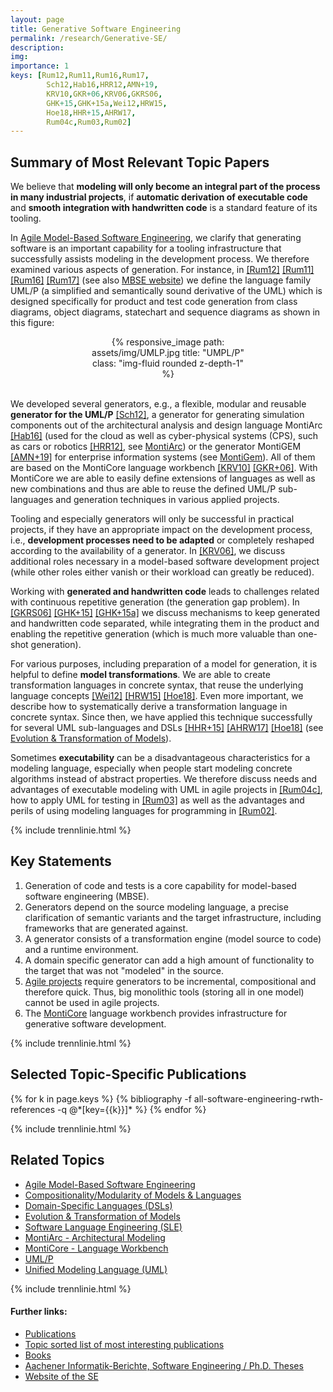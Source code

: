 ```yaml
---
layout: page
title: Generative Software Engineering
permalink: /research/Generative-SE/
description: 
img: 
importance: 1
keys: [Rum12,Rum11,Rum16,Rum17,
        Sch12,Hab16,HRR12,AMN+19,
        KRV10,GKR+06,KRV06,GKRS06,
        GHK+15,GHK+15a,Wei12,HRW15,
        Hoe18,HHR+15,AHRW17,
        Rum04c,Rum03,Rum02]
---
```


## Summary of Most Relevant Topic Papers

We believe that
**modeling will only become an integral part of the process in many industrial
projects**, if **automatic derivation of executable code** and **smooth integration
with handwritten code** is a standard feature of its tooling.

In [Agile Model-Based Software Engineering](/research/Agile-MBSE), we clarify that generating
software is an important capability for a tooling infrastructure that
successfully assists modeling in the development process. 
We therefore examined various aspects of generation. For instance, in
[[Rum12]](#Rum12) [[Rum11]](#Rum11) [[Rum16]](#Rum16) [[Rum17]](#Rum17)
(see also [MBSE website](http://mbse.se-rwth.de/))
we define the language family UML/P (a
simplified and semantically sound derivative of the UML) which is designed
specifically for product and test code generation from class diagrams,
object diagrams, statechart and sequence diagrams as shown in this figure:

<center>
<div class="row" style="width: 50%">
    <div class="col-sm mt-3 mt-md-0">
        {% responsive_image path: assets/img/UMLP.jpg title: "UMPL/P" class: 
        "img-fluid rounded z-depth-1" %}
    </div>
</div>
</center>
<br />

We developed several generators, e.g.,
a flexible, modular and reusable **generator for
the UML/P** [[Sch12]](#Sch12),
a generator for generating simulation components out of the
architectural analysis and design language MontiArc [[Hab16]](#Hab16)
(used for the cloud as well as cyber-physical systems (CPS),
such as cars or robotics [[HRR12]](#HRR12),
see [MontiArc](/research/Software-Architecture))
or the generator MontiGEM [[AMN+19]](#AMN+19) for enterprise information systems 
(see [MontiGem](/research/MontiGem)).
All of them are based on the MontiCore language workbench [[KRV10]](#KRV10) [[GKR+06]](#GKR+06).
With MontiCore we are able to easily define extensions of languages as well
as new combinations and thus are able to reuse the defined UML/P
sub-languages and generation techniques in various applied projects.

Tooling and especially generators will only be successful in practical projects,
if they have an appropriate impact on the development process, i.e., **development
processes need to be adapted** or completely reshaped according to the
availability of a generator. In [[KRV06]](#KRV06), we discuss additional roles
necessary in a model-based software development project (while other roles
either vanish or their workload can greatly be reduced).

Working with **generated and handwritten code** leads to
challenges related with continuous repetitive generation
(the generation gap problem).
In [[GKRS06]](#GKRS06) [[GHK+15]](#GHK+15) [[GHK+15a]](#GHK+15a) we discuss mechanisms 
to keep generated and handwritten code
separated, while integrating them in the product and enabling the repetitive
generation (which is much more valuable than one-shot generation).

For various purposes, including preparation of a model for generation, it is
helpful to define **model transformations**. We are able to create
transformation languages in concrete syntax, that reuse the underlying
language concepts [[Wei12]](#Wei12) [[HRW15]](#HRW15) [[Hoe18]](#Hoe18). Even more important, we describe
how to systematically derive a transformation language in concrete syntax.
Since then, we have applied this technique successfully for several UML
sub-languages and DSLs [[HHR+15]](#HHR+15) [[AHRW17]](#AHRW17) [[Hoe18]](#Hoe18) 
(see [Evolution & Transformation of Models](/research/Evolution)).

Sometimes **executability** can be a disadvantageous characteristics for a
modeling language, especially when people start modeling concrete algorithms
instead of abstract properties. We therefore discuss needs and advantages of
executable modeling with UML in agile projects in [[Rum04c]](#Rum04c), how to
apply UML for testing in [[Rum03]](#Rum03) as well as the advantages and perils
of using modeling languages for programming in [[Rum02]](#Rum02).


{% include trennlinie.html %}

## Key Statements
1. Generation of code and tests is a core capability for model-based software 
engineering (MBSE).
2. Generators depend on the source modeling language, a precise clarification of 
semantic variants and the target infrastructure, including frameworks that are 
generated against.
3. A generator consists of a transformation engine (model source to code) and a 
runtime environment.
4. A domain specific generator can add a high amount of functionality to the 
target that was not "modeled" in the source.
5. [Agile projects](/research/Agile-MBSE) require generators to be incremental, 
compositional and therefore quick. Thus, big monolithic tools (storing all in 
one model) cannot be used in agile projects.
6. The [MontiCore](/research/MontiCore) language workbench provides infrastructure 
for generative software development.

{% include trennlinie.html %}

## Selected Topic-Specific Publications

<div class="publications">
  {% for k in page.keys %}
    {% bibliography -f all-software-engineering-rwth-references -q @*[key={{k}}]* %}
  {% endfor %}
</div>

{% include trennlinie.html %}

## Related Topics
- [Agile Model-Based Software Engineering](/research/Agile-MBSE)
- [Compositionality/Modularity of Models & Languages](/research/Compositionality)
- [Domain-Specific Languages (DSLs)](/research/Domain-Specific-Languages)
- [Evolution & Transformation of Models](/research/Evolution)
- [Software Language Engineering (SLE)](/research/Language-Engineering)
- [MontiArc - Architectural Modeling](/research/Software-Architecture)
- [MontiCore - Language Workbench](/research/MontiCore)
- [UML/P](/research/UML-P)
- [Unified Modeling Language (UML)](/research/Unified-Modeling-Language)

{% include trennlinie.html %}

#### Further links:

- [Publications](/publications)
- [Topic sorted list of most interesting publications](/research)
- [Books](/books)
- [Aachener Informatik-Berichte, Software Engineering / Ph.D. Theses](/phdtheses)
- [Website of the SE](https://www.se-rwth.de)
